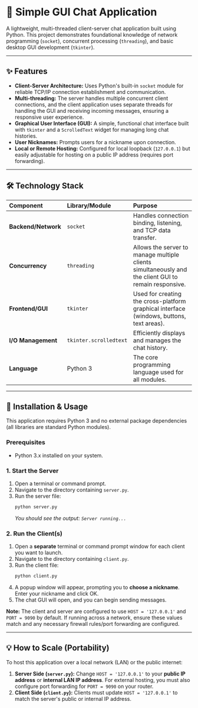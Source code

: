 # 💬 Simple GUI Chat Application

A lightweight, multi-threaded client-server chat application built using Python. This project demonstrates foundational knowledge of network programming (`socket`), concurrent processing (`threading`), and basic desktop GUI development (`tkinter`).

---

## ✨ Features

* **Client-Server Architecture:** Uses Python's built-in `socket` module for reliable TCP/IP connection establishment and communication.
* **Multi-threading:** The server handles multiple concurrent client connections, and the client application uses separate threads for handling the GUI and receiving incoming messages, ensuring a responsive user experience.
* **Graphical User Interface (GUI):** A simple, functional chat interface built with `tkinter` and a `ScrolledText` widget for managing long chat histories.
* **User Nicknames:** Prompts users for a nickname upon connection.
* **Local or Remote Hosting:** Configured for local loopback (`127.0.0.1`) but easily adjustable for hosting on a public IP address (requires port forwarding).

---

## 🛠️ Technology Stack

| Component | Library/Module | Purpose |
| :--- | :--- | :--- |
| **Backend/Network** | `socket` | Handles connection binding, listening, and TCP data transfer. |
| **Concurrency** | `threading` | Allows the server to manage multiple clients simultaneously and the client GUI to remain responsive. |
| **Frontend/GUI** | `tkinter` | Used for creating the cross-platform graphical interface (windows, buttons, text areas). |
| **I/O Management** | `tkinter.scrolledtext` | Efficiently displays and manages the chat history. |
| **Language** | Python 3 | The core programming language used for all modules. |

---

## 🚀 Installation & Usage

This application requires Python 3 and no external package dependencies (all libraries are standard Python modules).

### Prerequisites

* Python 3.x installed on your system.

### 1. Start the Server

1.  Open a terminal or command prompt.
2.  Navigate to the directory containing `server.py`.
3.  Run the server file:
    ```bash
    python server.py
    ```
    *You should see the output: `Server running...`*

### 2. Run the Client(s)

1.  Open a **separate** terminal or command prompt window for each client you want to launch.
2.  Navigate to the directory containing `client.py`.
3.  Run the client file:
    ```bash
    python client.py
    ```
4.  A popup window will appear, prompting you to **choose a nickname**. Enter your nickname and click OK.
5.  The chat GUI will open, and you can begin sending messages.

**Note:** The client and server are configured to use `HOST = '127.0.0.1'` and `PORT = 9090` by default. If running across a network, ensure these values match and any necessary firewall rules/port forwarding are configured.

---

## 💡 How to Scale (Portability)

To host this application over a local network (LAN) or the public internet:

1.  **Server Side (`server.py`):** Change `HOST = '127.0.0.1'` to your **public IP address** or **internal LAN IP address**. For external hosting, you must also configure port forwarding for `PORT = 9090` on your router.
2.  **Client Side (`client.py`):** Clients must update `HOST = '127.0.0.1'` to match the server's public or internal IP address.
